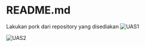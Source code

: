 # README.md
Lakukan pork dari repository yang disediakan
![UAS1](https://user-images.githubusercontent.com/46735232/55852452-4c47d780-5b87-11e9-8630-687cf85fc7af.JPG)

![UAS2](https://user-images.githubusercontent.com/46735232/55852456-4e119b00-5b87-11e9-81c1-f7d2892d42fe.JPG)

